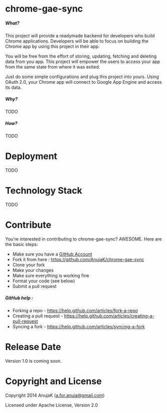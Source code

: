 chrome-gae-sync
==========

##### What?

This project will provide a readymade backend for developers who build Chrome applications. Developers will be able to focus on building the Chrome app by using this project in their app. 

You will be free from the effort of storing, updating, fetching and deleting data from you app. This project will empower the users to access your app from the same state from where it was exited.

Just do some simple configurations and plug this project into yours. Using OAuth 2.0, your Chrome app will connect to Google App Engine and access its data.

##### Why?

TODO

##### How?

TODO

Deployment
==========

TODO

Technology Stack
==========

TODO

Contribute
==========

You're interested in contributing to chrome-gae-sync? AWESOME. Here are the basic steps:

- Make sure you have a [GitHub Account](https://github.com/signup/free)
- Fork it from here : https://github.com/AnujaK/chrome-gae-sync
- Clone your fork  
- Make your changes
- Make sure everything is working fine
- Format your code (see below)
- Submit a pull request

##### GitHub help : 

- Forking a repo - https://help.github.com/articles/fork-a-repo
- Creating a pull request - https://help.github.com/articles/creating-a-pull-request
- Syncing a fork - https://help.github.com/articles/syncing-a-fork
 

Release Date
==========

Version 1.0 is coming soon.

Copyright and License
==========

Copyright 2014 AnujaK (a.for.anuja@gmail.com)

Licensed under Apache License, Version 2.0
